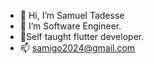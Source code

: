 - 👋 Hi, I’m Samuel Tadesse
- 👀 I’m Software Engineer.
- 💞️Self taught flutter developer.
- 📫 samigo2024@gmail.com


<!---
samitad2024/samitad2024 is a ✨ special ✨ repository because its `README.md` (this file) appears on your GitHub profile.
You can click the Preview link to take a look at your changes.
--->
